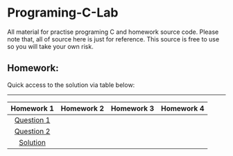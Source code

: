 # Programing-C-Lab
All material for practise programing C and homework source code. Please note that, all of source here is just for reference. This source is free to use so you will take your own risk. 

## Homework: 
Quick access to the solution via table below: 
____
| Homework 1    | Homework 2    | Homework 3  | Homework 4  |
|:-------------:|:-------------:|:-----------:|:-----------:|
| [Question 1](homework-1/question1.c) |  |  |             |
| [Question 2](homework-1/question2.c) |  |  |             |
| [Solution](homework-1/solution.c)    |  |  |             |

